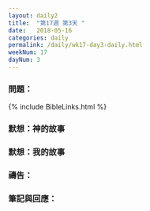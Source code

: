 ```yaml
---
layout: daily2
title:  "第17週 第3天 "
date:   2018-05-16
categories: daily
permalink: /daily/wk17-day3-daily.html
weekNum: 17
dayNum: 3
---
```


### 問題：

{% include BibleLinks.html %}

### 默想：神的故事 


### 默想：我的故事 


### 禱告：


### 筆記與回應：
